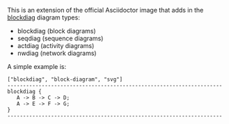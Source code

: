 This is an extension of the official Asciidoctor image that adds in the [blockdiag](http://blockdiag.com/en/) diagram types:

- blockdiag (block diagrams)
- seqdiag (sequence diagrams)
- actdiag (activity diagrams)
- nwdiag (network diagrams)

A simple example is:

	["blockdiag", "block-diagram", "svg"]
	---------------------------------------------------------------------
	blockdiag {
	   A -> B -> C -> D;
	   A -> E -> F -> G;
	}
	---------------------------------------------------------------------

